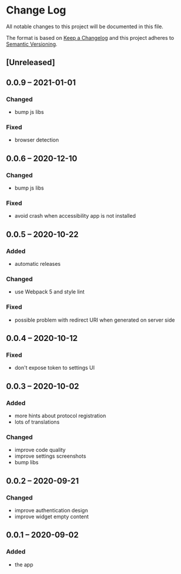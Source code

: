 # Change Log
All notable changes to this project will be documented in this file.

The format is based on [Keep a Changelog](http://keepachangelog.com/)
and this project adheres to [Semantic Versioning](http://semver.org/).

## [Unreleased]

## 0.0.9 – 2021-01-01
### Changed
- bump js libs

### Fixed
- browser detection

## 0.0.6 – 2020-12-10
### Changed
- bump js libs

### Fixed
- avoid crash when accessibility app is not installed

## 0.0.5 – 2020-10-22
### Added
- automatic releases

### Changed
- use Webpack 5 and style lint

### Fixed
- possible problem with redirect URI when generated on server side

## 0.0.4 – 2020-10-12
### Fixed
- don't expose token to settings UI

## 0.0.3 – 2020-10-02
### Added
- more hints about protocol registration
- lots of translations

### Changed
- improve code quality
- improve settings screenshots
- bump libs

## 0.0.2 – 2020-09-21
### Changed
* improve authentication design
* improve widget empty content

## 0.0.1 – 2020-09-02
### Added
* the app
